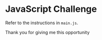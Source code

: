# JavaScript Challenge

Refer to the instructions in `main.js`.

Thank you for giving me this opportunity